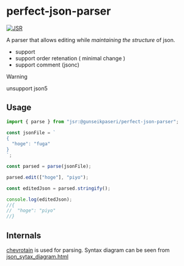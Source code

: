 # perfect-json-parser

[![JSR](https://jsr.io/badges/@gunseikpaseri/perfect-json-parser)](https://jsr.io/@gunseikpaseri/parfect-json-parser)

A parser that allows editing while _maintaining the structure_ of json.

- support
- support order retenation ( minimal change )
- support comment (jsonc)

> [!WARNING]
> unsupport json5

## Usage

```ts
import { parse } from "jsr:@gunseikpaseri/perfect-json-parser";

const jsonFile = `
{
  "hoge": "fuga"
}
`;

const parsed = parse(jsonFile);

parsed.edit(["hoge"], "piyo");

const editedJson = parsed.stringify();

console.log(editedJson);
//{
//  "hoge": "piyo"
//}
```

## Internals

[chevrotain](https://chevrotain.io/) is used for parsing. Syntax diagram can be
seen from [json_sytax_diagram.html](./json_syntax_diagram.html)
